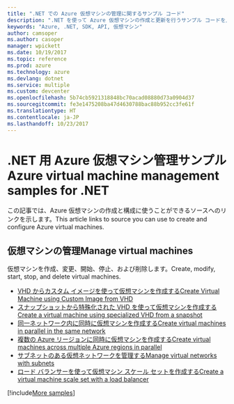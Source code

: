 ```yaml
---
title: ".NET での Azure 仮想マシンの管理に関するサンプル コード"
description: ".NET を使って Azure 仮想マシンの作成と更新を行うサンプル コードを入手しましょう"
keywords: "Azure, .NET, SDK, API, 仮想マシン"
author: camsoper
ms.author: casoper
manager: wpickett
ms.date: 10/19/2017
ms.topic: reference
ms.prod: azure
ms.technology: azure
ms.devlang: dotnet
ms.service: multiple
ms.custom: devcenter
ms.openlocfilehash: 5b74cb5921318848bc70acad08880d73a0904d37
ms.sourcegitcommit: fe3e1475208ba47d4630788bac88b952cc3fe61f
ms.translationtype: HT
ms.contentlocale: ja-JP
ms.lasthandoff: 10/23/2017
---
```

# <a name="azure-virtual-machine-management-samples-for-net"></a><span data-ttu-id="13285-104">.NET 用 Azure 仮想マシン管理サンプル</span><span class="sxs-lookup"><span data-stu-id="13285-104">Azure virtual machine management samples for .NET</span></span>

<span data-ttu-id="13285-105">この記事では、Azure 仮想マシンの作成と構成に使うことができるソースへのリンクを示します。</span><span class="sxs-lookup"><span data-stu-id="13285-105">This article links to source you can use to create and configure Azure virtual machines.</span></span>

## <a name="manage-virtual-machines"></a><span data-ttu-id="13285-106">仮想マシンの管理</span><span class="sxs-lookup"><span data-stu-id="13285-106">Manage virtual machines</span></span>

<span data-ttu-id="13285-107">仮想マシンを作成、変更、開始、停止、および削除します。</span><span class="sxs-lookup"><span data-stu-id="13285-107">Create, modify, start, stop, and delete virtual machines.</span></span>

* [<span data-ttu-id="13285-108">VHD からカスタム イメージを使って仮想マシンを作成する</span><span class="sxs-lookup"><span data-stu-id="13285-108">Create Virtual Machine using Custom Image from VHD</span></span>](https://github.com/Azure-Samples/managed-disk-dotnet-create-virtual-machine-using-custom-image-from-VHD)
* [<span data-ttu-id="13285-109">スナップショットから特殊化された VHD を使って仮想マシンを作成する</span><span class="sxs-lookup"><span data-stu-id="13285-109">Create a virtual machine using specialized VHD from a snapshot</span></span>](https://github.com/Azure-Samples/managed-disk-dotnet-create-virtual-machine-using-specialized-disk-from-snapshot)
* [<span data-ttu-id="13285-110">同一ネットワーク内に同時に仮想マシンを作成する</span><span class="sxs-lookup"><span data-stu-id="13285-110">Create virtual machines in parallel in the same network</span></span>](https://github.com/Azure-Samples/compute-dotnet-manage-virtual-machines-with-network-in-parallel)
* [<span data-ttu-id="13285-111">複数の Azure リージョンに同時に仮想マシンを作成する</span><span class="sxs-lookup"><span data-stu-id="13285-111">Create virtual machines across multiple Azure regions in parallel</span></span>](https://github.com/Azure-Samples/compute-dotnet-create-virtual-machines-across-regions-in-parallel)
* [<span data-ttu-id="13285-112">サブネットのある仮想ネットワークを管理する</span><span class="sxs-lookup"><span data-stu-id="13285-112">Manage virtual networks with subnets</span></span>](https://github.com/Azure-Samples/network-dotnet-manage-virtual-network)
* [<span data-ttu-id="13285-113">ロード バランサーを使って仮想マシン スケール セットを作成する</span><span class="sxs-lookup"><span data-stu-id="13285-113">Create a virtual machine scale set with a load balancer</span></span>](https://github.com/Azure-Samples/compute-dotnet-manage-virtual-machine-scale-sets)

[!include[More samples](includes/more-samples.md)]
